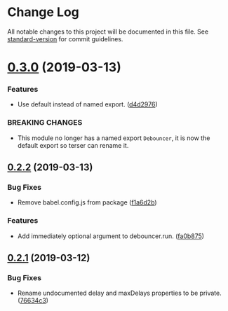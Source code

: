 # Change Log

All notable changes to this project will be documented in this file. See [standard-version](https://github.com/conventional-changelog/standard-version) for commit guidelines.

# [0.3.0](https://github.com/cfware/debouncer/compare/v0.2.2...v0.3.0) (2019-03-13)


### Features

* Use default instead of named export. ([d4d2976](https://github.com/cfware/debouncer/commit/d4d2976))


### BREAKING CHANGES

* This module no longer has a named export `Debouncer`,
it is now the default export so terser can rename it.



## [0.2.2](https://github.com/cfware/debouncer/compare/v0.2.1...v0.2.2) (2019-03-13)


### Bug Fixes

* Remove babel.config.js from package ([f1a6d2b](https://github.com/cfware/debouncer/commit/f1a6d2b))


### Features

* Add immediately optional argument to debouncer.run. ([fa0b875](https://github.com/cfware/debouncer/commit/fa0b875))



## [0.2.1](https://github.com/cfware/debouncer/compare/v0.2.0...v0.2.1) (2019-03-12)


### Bug Fixes

* Rename undocumented delay and maxDelays properties to be private. ([76634c3](https://github.com/cfware/debouncer/commit/76634c3))
